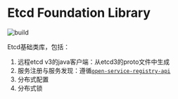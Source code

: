 # Etcd Foundation Library

![build](https://travis-ci.org/dreamfly-io/foundation-etcd.svg?branch=master)

Etcd基础类库，包括：

1. 远程etcd v3的java客户端：从etcd3的proto文件中生成
2. 服务注册与服务发现：遵循[`open-service-registry-api`](https://github.com/dreamfly-io/open-service-registry-api)
3. 分布式配置
4. 分布式锁



